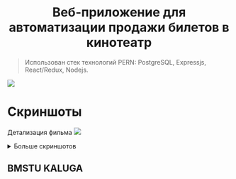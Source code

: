 <h1 align="center">
Веб-приложение для автоматизации продажи билетов в кинотеатр
</h1>

> Использован стек технологий PERN: PostgreSQL, Expressjs, React/Redux, Nodejs.

<img src="https://github.com/xreyaf/cinema-app/blob/master/images%20and%20schemes/Archirecture.png" />

# Скриншоты

Детализация фильма
<img src="https://github.com/xreyaf/cinema-app/blob/master/images%20and%20schemes/Screenshots/Cinema%20app%20movie.png" />

<details>
  <summary>Больше скриншотов</summary>
  Страница входа
  <img src="https://github.com/xreyaf/cinema-app/blob/master/images%20and%20schemes/Screenshots/Cinema%20app%20login.png" />

  Страница регистрации
  <img src="https://github.com/xreyaf/cinema-app/blob/master/images%20and%20schemes/Screenshots/Cinema%20app%20registration.png" />

  Билеты пользователя
  <img src="https://github.com/xreyaf/cinema-app/blob/master/images%20and%20schemes/Screenshots/Cinema%20app%20myTickets.png" />
  
  Главная страница
  <img src="https://github.com/xreyaf/cinema-app/blob/master/images%20and%20schemes/Screenshots/Cinema%20app%20dashboard.png" />

  Бронирование билетов
  <img src="https://github.com/xreyaf/cinema-app/blob/master/images%20and%20schemes/Screenshots/Cinema%20app%20bookingpage.png" />

</details>

BMSTU KALUGA
----
